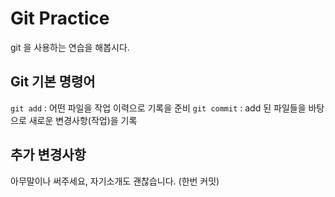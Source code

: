 # Git Practice 

git 을 사용하는 연습을 해봅시다.

## Git 기본 명령어

`git add` : 어떤 파일을 작업 이력으로 기록을 준비
`git commit` : add 된 파일들을 바탕으로 새로운 변경사항(작업)을 기록

## 추가 변경사항

아무말이나 써주세요, 자기소개도 괜찮습니다. (한번 커밋)

